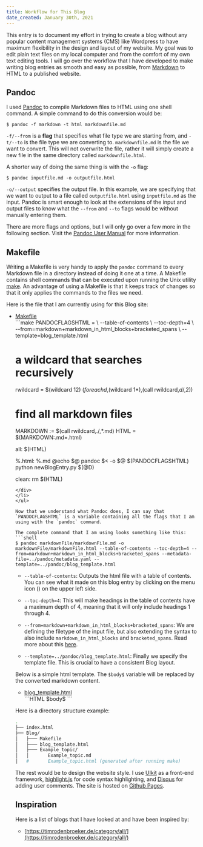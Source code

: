 ```yaml
---
title: Workflow for This Blog 
date_created: January 30th, 2021 
---
```


This entry is to document my effort in trying to create a blog without any popular content management systems (CMS) like Wordpress to have maximum flexibility in the design and layout of my website. My goal was to edit plain text files on my local computer and from the comfort of my own text editing tools. I will go over the workflow that I have developed to make writing blog entries as smooth and easy as possible, from <a target="_blank" href="https://www.markdownguide.org/">Markdown</a> to HTML to a published website.

## Pandoc
I used <a target="_blank" href="https://pandoc.org/">Pandoc</a> to compile Markdown files to HTML using one shell command. A simple command to do this conversion would be:  
```shell
$ pandoc -f markdown -t html markdownfile.md
```

`-f/--from` is a <span style="font-weight:bold; cursor: pointer;" uk-tooltip="title: A command-line <strong>flag</strong> is a common way to specify options for command-line programs.">flag</span> that specifies what file type we are starting from, and `-t/--to` is the file type we are converting to. `markdownfile.md` is the file we want to convert. This will not overwrite the file, rather it will simply create a new file in the same directory called `markdownfile.html`.

A shorter way of doing the same thing is with the `-o` flag:  
```shell
$ pandoc inputfile.md -o outputfile.html
```

`-o/--output` specifies the output file. In this example, we are specifying that we want to output to a file called `outputfile.html` using `inputfile.md` as the input. Pandoc is smart enough to look at the extensions of the input and output files to know what the `--from` and `--to` flags would be without manually entering them.

There are more flags and options, but I will only go over a few more in the following section. Visit the <a target="_blank" href="https://pandoc.org/MANUAL.html">Pandoc User Manual</a> for more information.

## Makefile
Writing a Makefile is very handy to apply the `pandoc` command to every Markdown file in a directory instead of doing it one at a time. A Makefile contains shell commands that can be executed upon running the Unix utility <a target="_blank" href="https://edoras.sdsu.edu/doc/make.html">make</a>. An advantage of using a Makefile is that it keeps track of changes so that it only applies the commands to the files we need.

Here is the file that I am currently using for this Blog site:

<ul uk-accordion>
<li class=" uk-open">
<a id="code-file" class="uk-accordion-title" href="#">Makefile</a>
<div class="uk-accordion-content">
```make
PANDOCFLAGSHTML =                                           \
  --table-of-contents                                       \
  --toc-depth=4                                             \
  --from=markdown+markdown_in_html_blocks+bracketed_spans   \
  --template=blog_template.html

# a wildcard that searches recursively
rwildcard = $(wildcard $1$2) $(foreach d,$(wildcard $1*),$(call rwildcard,$d/,$2))

# find all markdown files
MARKDOWN := $(call rwildcard,./,*.md)
HTML = $(MARKDOWN:.md=.html)

all: $(HTML)

%.html: %.md
	@echo $@
	pandoc $< -o $@ $(PANDOCFLAGSHTML)
	python newBlogEntry.py $(@D)

clean:
	rm $(HTML)
```
</div>
</li>
</ul>

Now that we understand what Pandoc does, I can say that `PANDOCFLAGSHTML` is a variable containing all the flags that I am using with the `pandoc` command.

The complete command that I am using looks something like this:
```shell
$ pandoc markdownFile/markdownFile.md -o markdownFile/markdownFile.html --table-of-contents --toc-depth=4 --from=markdown+markdown_in_html_blocks+bracketed_spans --metadata-file=../pandoc/metadata.yaml --template=../pandoc/blog_template.html
```

- `--table-of-contents`: Outputs the html file with a table of contents. You can see what it made on this blog entry by clicking on the menu icon (<span uk-icon="menu"></span>) on the upper left side.

- `--toc-depth=4`: This will make headings in the table of contents have a maximum depth of 4, meaning that it will only include headings 1 through 4.

- `--from=markdown+markdown_in_html_blocks+bracketed_spans`: We are defining the filetype of the input file, but also extending the syntax to also include `markdown_in_html_blocks` and `bracketed_spans`. Read more about this <a target="_blank" href="https://boisgera.github.io/pandoc/markdown/">here</a>.

- `--template=../pandoc/blog_template.html`: Finally we specify the template file. This is crucial to have a consistent Blog layout. 

Below is a simple html template. The `$body$` variable will be replaced by the converted markdown content.

<ul uk-accordion>
<li class=" uk-open">
<a class="uk-accordion-title" href="#">blog_template.html</a>
<div class="uk-accordion-content">
```HTML
<!DOCTYPE html>
<html>
  <head>
    <title>$title$</title>
  </head>

  <body>
  $body$
  </body>
</html>
```
</div>
</li>
</ul>

Here is a directory structure example:
```bash
.
├── index.html
├── Blog/
│   ├─── Makefile
│   ├─── blog_template.html
│   ├─── Example_topic/
│   │       Example_topic.md
│   #       Example_topic.html (generated after running make)
```

The rest would be to design the website style. I use <a target="_blank" href="https://getuikit.com/">UIkit</a> as a front-end framework, <a target="_blank" href="https://highlightjs.org/">highlight.js</a> for code syntax highlighting, and <a target="_blank" href="https://disqus.com/">Disqus</a> for adding user comments. The site is hosted on <a target="_blank" href="https://pages.github.com/">Github Pages</a>.

## Inspiration
Here is a list of blogs that I have looked at and have been inspired by:

  - [https://timrodenbroeker.de/category/all/](https://timrodenbroeker.de/category/all/)
